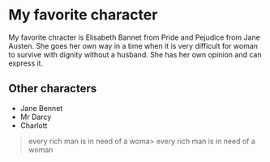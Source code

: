 # My favorite character

My favorite chracter is Elisabeth Bannet from Pride and Pejudice from Jane Austen.
She goes her own way in a time when it is very difficult for woman to survive with dignity without a husband.
She has her own opinion and can express it.

## Other characters

* Jane Bennet
* Mr Darcy
* Charlott

> every rich man is in need of a woma> every rich man is in need of a woman
